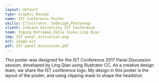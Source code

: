```yaml
---
layout: default
type: Graphic Design
name: IST Conference Poster
skills: Illustrator, InDesign,Photoshop
client: Indiana University IST Conference
team: Inging Ratrapee,Julia Juska,Ling Qian
img: IST_panel_discussion.png
alt: image-alt
pdf: IST_panel_discussion.pdf
---
```

This poster was designed for the IST Conference 2017 Panel Discussion session, developed by Ling Qian using Illustrator CC. As a creative design team, we share the IST conference logo. My design in this poster is the layout of the poster, and using clipping mask to shape the headshot. 
